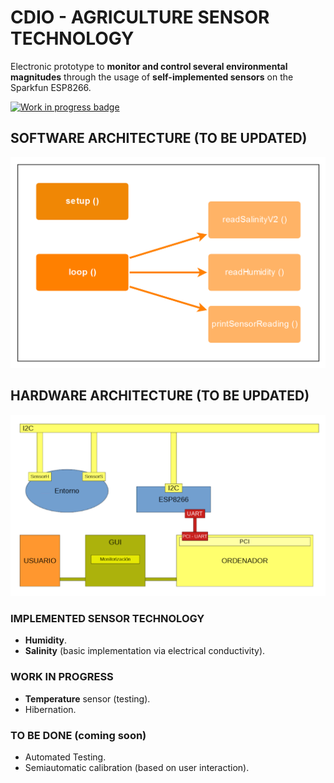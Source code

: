 # CDIO - AGRICULTURE SENSOR TECHNOLOGY

Electronic prototype to **monitor and control several environmental magnitudes** through the usage of **self-implemented sensors** on the Sparkfun ESP8266.

[![Work in progress badge](https://img.shields.io/badge/this%20is-a%20work%20in%20progress!-yellow)](https://img.shields.io/badge/this%20is-a%20work%20in%20progress!-yellow)

## SOFTWARE ARCHITECTURE (TO BE UPDATED)

![Software Architecture Diagram](/Sprint1/img/softwareArchitecture.png)

## HARDWARE ARCHITECTURE (TO BE UPDATED)

![Hardware Architecture Diagram](Sprint1/img/hardwareArchitecture.png)

### IMPLEMENTED SENSOR TECHNOLOGY

*   **Humidity**.
*   **Salinity** (basic implementation via electrical conductivity).

### WORK IN PROGRESS

*   **Temperature** sensor (testing).
*   Hibernation.

### TO BE DONE (coming soon)

*   Automated Testing.
*   Semiautomatic calibration (based on user interaction).
